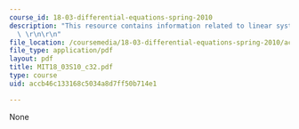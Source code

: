 ```yaml
---
course_id: 18-03-differential-equations-spring-2010
description: "This resource contains information related to linear systems and matrices.\
  \ \r\n\r\n"
file_location: /coursemedia/18-03-differential-equations-spring-2010/accb46c133168c5034a8d7ff50b714e1_MIT18_03S10_c32.pdf
file_type: application/pdf
layout: pdf
title: MIT18_03S10_c32.pdf
type: course
uid: accb46c133168c5034a8d7ff50b714e1

---
```

None